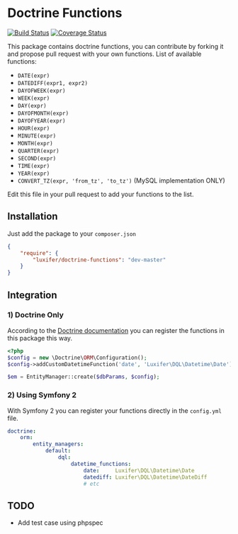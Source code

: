 Doctrine Functions
==================

[![Build Status](https://travis-ci.org/luxifer/doctrine-functions.png?branch=master)](https://travis-ci.org/luxifer/doctrine-functions) [![Coverage Status](https://coveralls.io/repos/luxifer/doctrine-functions/badge.png)](https://coveralls.io/r/luxifer/doctrine-functions)

This package contains doctrine functions, you can contribute by forking it and propose pull request with your own functions.
List of available functions:

* `DATE(expr)`
* `DATEDIFF(expr1, expr2)`
* `DAYOFWEEK(expr)`
* `WEEK(expr)`
* `DAY(expr)`
* `DAYOFMONTH(expr)`
* `DAYOFYEAR(expr)`
* `HOUR(expr)`
* `MINUTE(expr)`
* `MONTH(expr)`
* `QUARTER(expr)`
* `SECOND(expr)`
* `TIME(expr)`
* `YEAR(expr)`
* `CONVERT_TZ(expr, 'from_tz', 'to_tz')` (MySQL implementation ONLY)

Edit this file in your pull request to add your functions to the list.

Installation
------------

Just add the package to your `composer.json`

```json
{
    "require": {
        "luxifer/doctrine-functions": "dev-master"
    }
}
```

Integration
-----------

### 1) Doctrine Only

According to the [Doctrine documentation](http://docs.doctrine-project.org/en/2.0.x/cookbook/dql-user-defined-functions.html "Doctrine documentation") you can register the functions in this package this way.

```php
<?php
$config = new \Doctrine\ORM\Configuration();
$config->addCustomDatetimeFunction('date', 'Luxifer\DQL\Datetime\Date');

$em = EntityManager::create($dbParams, $config);
```

### 2) Using Symfony 2

With Symfony 2 you can register your functions directly in the `config.yml` file.

```yaml
doctrine:
    orm:
        entity_managers:
            default:
                dql:
                    datetime_functions:
                        date:     Luxifer\DQL\Datetime\Date
                        datediff: Luxifer\DQL\Datetime\DateDiff
                        # etc
```

TODO
----

* Add test case using phpspec
